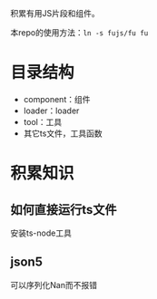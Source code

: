 积累有用JS片段和组件。

本repo的使用方法：`ln -s fujs/fu fu`

# 目录结构
* component：组件
* loader：loader
* tool：工具
* 其它ts文件，工具函数

# 积累知识
## 如何直接运行ts文件
安装ts-node工具

## json5
可以序列化Nan而不报错

